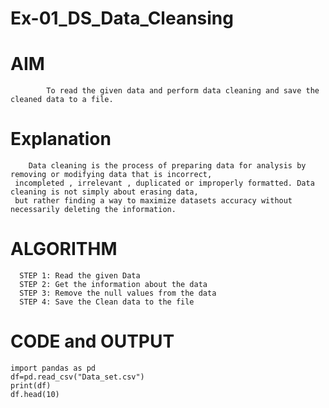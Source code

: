 # Ex-01_DS_Data_Cleansing

# AIM
            To read the given data and perform data cleaning and save the cleaned data to a file.

 # Explanation

        Data cleaning is the process of preparing data for analysis by removing or modifying data that is incorrect,
     incompleted , irrelevant , duplicated or improperly formatted. Data cleaning is not simply about erasing data,
     but rather finding a way to maximize datasets accuracy without necessarily deleting the information.

 # ALGORITHM
~~~
  STEP 1: Read the given Data
  STEP 2: Get the information about the data
  STEP 3: Remove the null values from the data
  STEP 4: Save the Clean data to the file
~~~

# CODE and OUTPUT

~~~
import pandas as pd
df=pd.read_csv("Data_set.csv")
print(df)
df.head(10)
~~~
